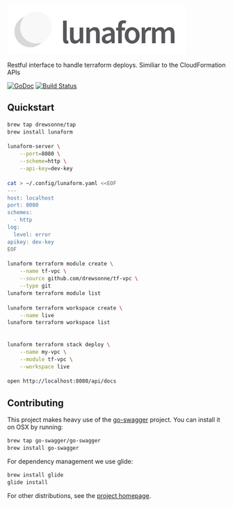 ![lunaform](./docs/lunaform.jpeg)

Restful interface to handle terraform deploys. Similiar to the CloudFormation APIs

[![GoDoc](https://godoc.org/github.com/getlunaform/lunaform/gocd?status.svg)](https://godoc.org/github.com/getlunaform/lunaform/gocd)
[![Build Status](https://travis-ci.org/getlunaform/lunaform.svg?branch=master)](https://travis-ci.org/getlunaform/lunaform)

## Quickstart

```bash
brew tap drewsonne/tap
brew install lunaform

lunaform-server \
    --port=8080 \
    --scheme=http \
    --api-key=dev-key

cat > ~/.config/lunaform.yaml <<EOF
---
host: localhost
port: 8080
schemes:
  - http
log:
  level: error
apikey: dev-key
EOF

lunaform terraform module create \
    --name tf-vpc \
    --source github.com/drewsonne/tf-vpc \
    --type git
lunaform terraform module list

lunaform terraform workspace create \
    --name live
lunaform terraform workspace list

    
lunaform terraform stack deploy \
    --name my-vpc \
    --module tf-vpc \
    --workspace live

open http://localhost:8080/api/docs


```

## Contributing

This project makes heavy use of the [go-swagger](https://github.com/go-swagger/go-swagger) project. You can install it
on OSX by running:

```bash
brew tap go-swagger/go-swagger
brew install go-swagger
```

For dependency management we use glide:

```bash
brew install glide
glide install
```

For other distributions, see the  [project homepage](https://github.com/go-swagger/go-swagger).
